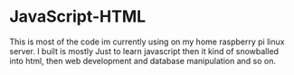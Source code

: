 # JavaScript-HTML
This is most of the code im currently using on my home raspberry pi linux server. I built is mostly Just to learn javascript 
then it kind of snowballed into html, then web development and database manipulation and so on. 
